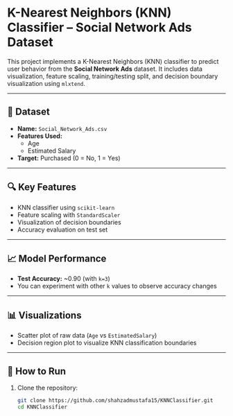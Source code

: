 # K-Nearest Neighbors (KNN) Classifier – Social Network Ads Dataset

This project implements a K-Nearest Neighbors (KNN) classifier to predict user behavior from the **Social Network Ads** dataset. It includes data visualization, feature scaling, training/testing split, and decision boundary visualization using `mlxtend`.

---

## 📁 Dataset

- **Name:** `Social_Network_Ads.csv`
- **Features Used:**
  - Age
  - Estimated Salary
- **Target:** Purchased (0 = No, 1 = Yes)

---

## 🔍 Key Features

- KNN classifier using `scikit-learn`
- Feature scaling with `StandardScaler`
- Visualization of decision boundaries
- Accuracy evaluation on test set

---

## 📈 Model Performance

- **Test Accuracy:** ~0.90 (with `k=3`)
- You can experiment with other `k` values to observe accuracy changes

---

## 📊 Visualizations

- Scatter plot of raw data (`Age` vs `EstimatedSalary`)
- Decision region plot to visualize KNN classification boundaries

---

## 🚀 How to Run

1. Clone the repository:
   ```bash
   git clone https://github.com/shahzadmustafa15/KNNClassifier.git
   cd KNNClassifier
